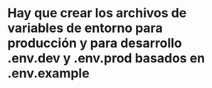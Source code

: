 # Hay que crear los archivos de variables de entorno para producción y para desarrollo .env.dev y .env.prod basados en .env.example